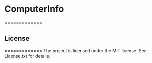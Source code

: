 # ComputerInfo #
=============

## License ##
=============
The project is licensed under the MIT license. 
See License.txt for details.